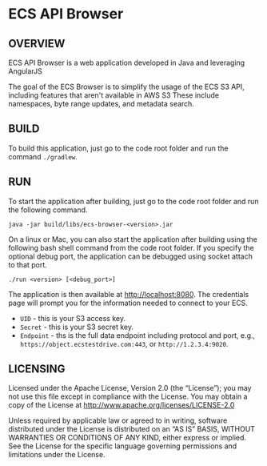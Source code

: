 ECS API Browser
==============

OVERVIEW
--------------

ECS API Browser is a web application developed in Java and leveraging AngularJS

The goal of the ECS Browser is to simplify the usage of the ECS S3 API, including features that aren't available in AWS S3 These include namespaces, byte range updates, and metadata search.

BUILD
--------------

To build this application, just go to the code root folder and run the command `./gradlew`.

RUN
--------------

To start the application after building, just go to the code root folder and run the following command.
````
java -jar build/libs/ecs-browser-<version>.jar
````

On a linux or Mac, you can also start the application after building using the following bash shell command from the code root folder. If you specify the optional debug port, the application can be debugged using socket attach to that port.
````
./run <version> [<debug_port>]
````

The application is then available at [http://localhost:8080](http://localhost:8080). The credentials page will prompt you for the information needed to connect to your ECS.
* `UID` - this is your S3 access key.
* `Secret` - this is your S3 secret key.
* `Endpoint` - ths is the full data endpoint including protocol and port, e.g., `https://object.ecstestdrive.com:443`, or `http://1.2.3.4:9020`.

LICENSING
--------------

Licensed under the Apache License, Version 2.0 (the “License”); you may not use this file except in compliance with the License. You may obtain a copy of the License at <http://www.apache.org/licenses/LICENSE-2.0>

Unless required by applicable law or agreed to in writing, software distributed under the License is distributed on an “AS IS” BASIS, WITHOUT WARRANTIES OR CONDITIONS OF ANY KIND, either express or implied. See the License for the specific language governing permissions and limitations under the License.
